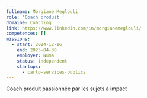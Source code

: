 ```yaml
---
fullname: Morgiane Meglouli
role: 'Coach produit '
domaine: Coaching
link: https://www.linkedin.com/in/morgianemeglouli/
competences: []
missions:
  - start: 2024-12-16
    end: 2025-04-30
    employer: Numa
    status: independent
    startups:
      - carto-services-publics
---
```

Coach produit passionnée par les sujets à impact 